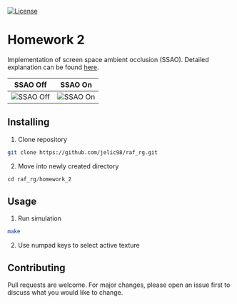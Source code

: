 [![License](https://img.shields.io/badge/License-Apache%202.0-blue.svg)](https://opensource.org/licenses/Apache-2.0)

# Homework 2

Implementation of screen space ambient occlusion (SSAO). Detailed explanation can be found [here](https://learnopengl.com/Advanced-Lighting/SSAO).


SSAO Off | SSAO On
--- | ---
![SSAO Off](https://github.com/jelic98/raf_rg/blob/master/homework_2/demo/ssao_off.png) | ![SSAO On](https://github.com/jelic98/raf_rg/blob/master/homework_2/demo/ssao_on.png)

## Installing

1. Clone repository

```bash
git clone https://github.com/jelic98/raf_rg.git
```

2. Move into newly created directory

```gradle
cd raf_rg/homework_2
```

## Usage

1. Run simulation

```bash
make
```

2. Use numpad keys to select active texture

## Contributing

Pull requests are welcome. For major changes, please open an issue first to discuss what you would like to change.
